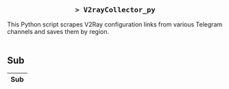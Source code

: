 <h3 align="center">
    <samp>&gt; V2rayCollector_py</samp>
</h3>

This Python script scrapes V2Ray configuration links from various Telegram channels and saves them by region.
<br>
<br>
## Sub
| Sub |
|-----|






































































































































































































































































































































































































































































































































































































































































































































































































































































































































































































































































































































































































































































































































































































































































































































































































































































































































































































































































































































































































































































































































































































































































































































































































































































































































































































































































































































































































































































































































































































































































































































































































































































































































































































































































































































































































































































































































































































































































































































































































































































































































































































































































































































